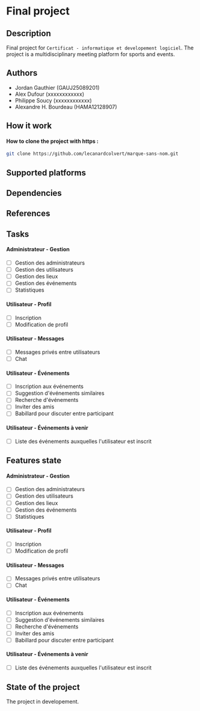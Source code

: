 # Final project 

## Description

Final project for `Certificat - informatique et developement logiciel`. The project is a multidisciplinary meeting platform for sports and events.

## Authors

- Jordan Gauthier       (GAUJ25089201)
- Alex Dufour	          (xxxxxxxxxxxx)
- Philippe Soucy        (xxxxxxxxxxxx)
- Alexandre H. Bourdeau (HAMA12128907)

## How it work 

#### How to clone the project with https :

```bash
git clone https://github.com/lecanardcolvert/marque-sans-nom.git
```

## Supported platforms

## Dependencies

## References

## Tasks

#### Administrateur - Gestion


- [ ] Gestion des administrateurs
- [ ] Gestion des utilisateurs
- [ ] Gestion des lieux
- [ ] Gestion des événements
- [ ] Statistiques

#### Utilisateur - Profil

- [ ] Inscription
- [ ] Modification de profil

#### Utilisateur - Messages

- [ ] Messages privés entre utilisateurs
- [ ] Chat

#### Utilisateur - Événements

- [ ] Inscription aux événements
- [ ] Suggestion d'événements similaires
- [ ] Recherche d'événements
- [ ] Inviter des amis
- [ ] Babillard pour discuter entre participant

#### Utilisateur - Événements à venir

- [ ] Liste des événements auxquelles l'utilisateur est inscrit

## Features state

#### Administrateur - Gestion

- [ ] Gestion des administrateurs
- [ ] Gestion des utilisateurs
- [ ] Gestion des lieux
- [ ] Gestion des événements
- [ ] Statistiques

#### Utilisateur - Profil

- [ ] Inscription
- [ ] Modification de profil

#### Utilisateur - Messages

- [ ] Messages privés entre utilisateurs
- [ ] Chat

#### Utilisateur - Événements

- [ ] Inscription aux événements
- [ ] Suggestion d'événements similaires
- [ ] Recherche d'événements
- [ ] Inviter des amis
- [ ] Babillard pour discuter entre participant

#### Utilisateur - Événements à venir

- [ ] Liste des événements auxquelles l'utilisateur est inscrit

## State of the project

The project in developement.
